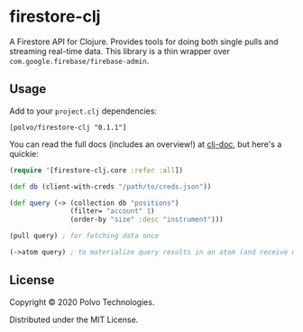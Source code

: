 # firestore-clj

A Firestore API for Clojure. Provides tools for doing both single pulls and streaming real-time data.
This library is a thin wrapper over `com.google.firebase/firebase-admin`.

## Usage

Add to your `project.clj` dependencies:

```[polvo/firestore-clj "0.1.1"]```

You can read the full docs (includes an overview!) at [clj-doc](https://cljdoc.org/d/polvo/firestore-clj/0.1.1/doc/readme),
but here's a quickie:

```clojure
(require '[firestore-clj.core :refer :all])

(def db (client-with-creds "/path/to/creds.json"))

(def query (-> (collection db "positions")
               (filter= "account" 1)
               (order-by "size" :desc "instrument")))

(pull query) ; for fetching data once

(->atom query) ; to materialize query results in an atom (and receive updates)
```

## License

Copyright © 2020 Polvo Technologies. 

Distributed under the MIT License.